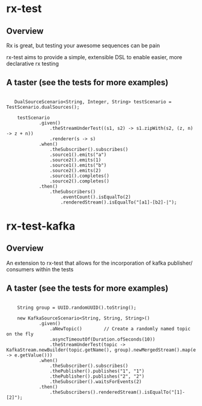 # rx-test

## Overview

Rx is great, but testing your awesome sequences can be pain

rx-test aims to provide a simple, extensible DSL to enable easier, more declarative rx testing


## A taster (see the tests for more examples)
```

   DualSourceScenario<String, Integer, String> testScenario = TestScenario.dualSources();

    testScenario
            .given()
                .theStreamUnderTest((s1, s2) -> s1.zipWith(s2, (z, n) -> z + n))
                .renderer(s -> s)
            .when()
                .theSubscriber().subscribes()
                .source1().emits("a")
                .source2().emits(1)
                .source1().emits("b")
                .source2().emits(2)
                .source1().completes()
                .source2().completes()
            .then()
                .theSubscribers()
                    .eventCount().isEqualTo(2)
                    .renderedStream().isEqualTo("[a1]-[b2]-|");
```


# rx-test-kafka

## Overview 

An extension to rx-test that allows for the incorporation of kafka publisher/ consumers within the tests

## A taster (see the tests for more examples)

```

    String group = UUID.randomUUID().toString();

    new KafkaSourceScenario<String, String, String>()
            .given()
                .aNewTopic()        // Create a randomly named topic on the fly
                .asyncTimeoutOf(Duration.ofSeconds(10))
                .theStreamUnderTest(topic -> KafkaStream.newBuilder(topic.getName(), group).newMergedStream().map(e -> e.getValue()))
            .when()
                .theSubscriber().subscribes()
                .thePublisher().publishes("1", "1")
                .thePublisher().publishes("2", "2")
                .theSubscriber().waitsForEvents(2)
            .then()
                .theSubscribers().renderedStream().isEqualTo("[1]-[2]");
```